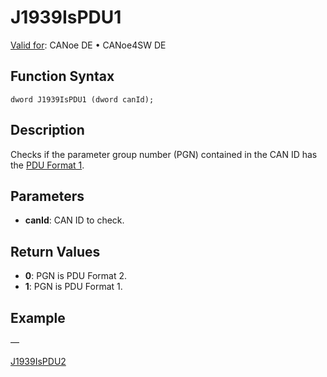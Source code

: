 # J1939IsPDU1

[Valid for](../../../Shared/FeatureAvailability.md): CANoe DE • CANoe4SW DE

## Function Syntax

```
dword J1939IsPDU1 (dword canId);
```

## Description

Checks if the parameter group number (PGN) contained in the CAN ID has the [PDU Format 1](../../../CANoeCANalyzer/J1939/j1939basics/j1939PGandPGN.md).

## Parameters

- **canId**: CAN ID to check.

## Return Values

- **0**: PGN is PDU Format 2.
- **1**: PGN is PDU Format 1.

## Example

—

[J1939IsPDU2](CAPLfunctionJ1939IsPDU2.md)

